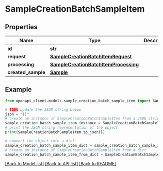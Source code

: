 # SampleCreationBatchSampleItem


## Properties

Name | Type | Description | Notes
------------ | ------------- | ------------- | -------------
**id** | **str** |  | 
**request** | [**SampleCreationBatchItemRequest**](SampleCreationBatchItemRequest.md) |  | 
**processing** | [**SampleCreationBatchItemProcessing**](SampleCreationBatchItemProcessing.md) |  | 
**created_sample** | [**Sample**](Sample.md) |  | [optional] 

## Example

```python
from openapi_client.models.sample_creation_batch_sample_item import SampleCreationBatchSampleItem

# TODO update the JSON string below
json = "{}"
# create an instance of SampleCreationBatchSampleItem from a JSON string
sample_creation_batch_sample_item_instance = SampleCreationBatchSampleItem.from_json(json)
# print the JSON string representation of the object
print(SampleCreationBatchSampleItem.to_json())

# convert the object into a dict
sample_creation_batch_sample_item_dict = sample_creation_batch_sample_item_instance.to_dict()
# create an instance of SampleCreationBatchSampleItem from a dict
sample_creation_batch_sample_item_from_dict = SampleCreationBatchSampleItem.from_dict(sample_creation_batch_sample_item_dict)
```
[[Back to Model list]](../README.md#documentation-for-models) [[Back to API list]](../README.md#documentation-for-api-endpoints) [[Back to README]](../README.md)



